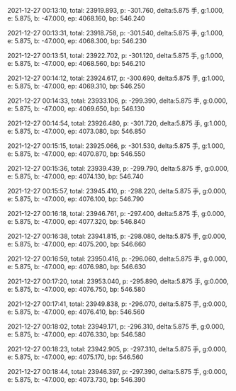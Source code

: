 2021-12-27 00:13:10, total: 23919.893, p: -301.760, delta:5.875 手, g:1.000, e: 5.875, b: -47.000, ep: 4068.160, bp: 546.240

2021-12-27 00:13:31, total: 23918.758, p: -301.540, delta:5.875 手, g:1.000, e: 5.875, b: -47.000, ep: 4068.300, bp: 546.230

2021-12-27 00:13:51, total: 23922.702, p: -301.120, delta:5.875 手, g:1.000, e: 5.875, b: -47.000, ep: 4068.560, bp: 546.210

2021-12-27 00:14:12, total: 23924.617, p: -300.690, delta:5.875 手, g:1.000, e: 5.875, b: -47.000, ep: 4069.310, bp: 546.250

2021-12-27 00:14:33, total: 23933.106, p: -299.390, delta:5.875 手, g:0.000, e: 5.875, b: -47.000, ep: 4069.650, bp: 546.130

2021-12-27 00:14:54, total: 23926.480, p: -301.720, delta:5.875 手, g:1.000, e: 5.875, b: -47.000, ep: 4073.080, bp: 546.850

2021-12-27 00:15:15, total: 23925.066, p: -301.530, delta:5.875 手, g:1.000, e: 5.875, b: -47.000, ep: 4070.870, bp: 546.550

2021-12-27 00:15:36, total: 23939.439, p: -299.790, delta:5.875 手, g:0.000, e: 5.875, b: -47.000, ep: 4074.130, bp: 546.740

2021-12-27 00:15:57, total: 23945.410, p: -298.220, delta:5.875 手, g:0.000, e: 5.875, b: -47.000, ep: 4076.100, bp: 546.790

2021-12-27 00:16:18, total: 23946.761, p: -297.400, delta:5.875 手, g:0.000, e: 5.875, b: -47.000, ep: 4077.320, bp: 546.840

2021-12-27 00:16:38, total: 23941.815, p: -298.080, delta:5.875 手, g:0.000, e: 5.875, b: -47.000, ep: 4075.200, bp: 546.660

2021-12-27 00:16:59, total: 23950.416, p: -296.060, delta:5.875 手, g:0.000, e: 5.875, b: -47.000, ep: 4076.980, bp: 546.630

2021-12-27 00:17:20, total: 23953.040, p: -295.890, delta:5.875 手, g:0.000, e: 5.875, b: -47.000, ep: 4076.750, bp: 546.580

2021-12-27 00:17:41, total: 23949.838, p: -296.070, delta:5.875 手, g:0.000, e: 5.875, b: -47.000, ep: 4076.410, bp: 546.560

2021-12-27 00:18:02, total: 23949.171, p: -296.310, delta:5.875 手, g:0.000, e: 5.875, b: -47.000, ep: 4076.330, bp: 546.580

2021-12-27 00:18:23, total: 23942.905, p: -297.310, delta:5.875 手, g:0.000, e: 5.875, b: -47.000, ep: 4075.170, bp: 546.560

2021-12-27 00:18:44, total: 23946.397, p: -297.390, delta:5.875 手, g:0.000, e: 5.875, b: -47.000, ep: 4073.730, bp: 546.390